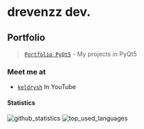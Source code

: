 # drevenzz dev.

## Portfolio

>[`Portfolio PyQt5`](https://github.com/drevenzz/portfolio-pyqt5) - My projects in PyQt5

### Meet me at

- [`keldrysh`](https://youtube.com/keldrysh) In YouTube

#### Statistics

![github_statistics](https://github-readme-stats.vercel.app/api?username=drevenzz&show_icons=true&theme=dark&hide_border=true)
![top_used_languages](https://github-readme-stats.vercel.app/api/top-langs/?username=drevenzz&theme=dark&hide_border=true)
